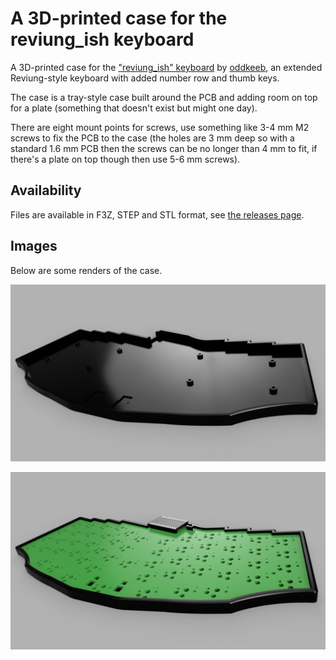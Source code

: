 # A 3D-printed case for the reviung_ish keyboard

A 3D-printed case for the ["reviung_ish" keyboard](https://github.com/fredbabe/reviung_ish_pcb) by [oddkeeb](https://github.com/fredbabe), an extended Reviung-style keyboard with added number row and thumb keys.

The case is a tray-style case built around the PCB and adding room on top for a plate (something that doesn't exist but might one day).

There are eight mount points for screws, use something like 3-4 mm M2 screws to fix the PCB to the case (the holes are 3 mm deep so with a standard 1.6 mm PCB then the screws can be no longer than 4 mm to fit, if there's a plate on top though then use 5-6 mm screws).

## Availability

Files are available in F3Z, STEP and STL format, see [the releases page](https://github.com/namnlos-io/reviung_ish_case/releases).

## Images

Below are some renders of the case.

![Case without PCB](images/case_without_pcb.png)

![Case with PCB](images/case_with_pcb.png)
